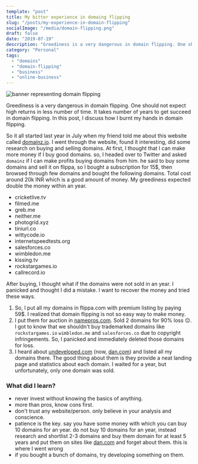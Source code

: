 ```yaml
---
template: "post"
title: My bitter experience in domaing flipping
slug: "/posts/my-experience-in-domain-flipping"
socialImage: "/media/domain-flipping.png"
draft: false
date: "2019-07-19"
description: "Greediness is a very dangerous in domain flipping. One should not expect high returns in less time. It takes a number of years to get succeed in domain flipping. In this post, I discuss how I burnt my hands in domain flipping."
category: "Personal"
tags:
  - "domains"
  - "domain-flipping"
  - "business"
  - "online-business"
---
```


![banner representing domain flipping](/media/domain-flipping.png)

Greediness is a very dangerous in domain flipping. One should not expect high returns in less number of time. It takes number of years to get succeed in domain flipping. In this post, I discuss how I burnt my hands in domain flipping.

So it all started last year in July when my friend told me about this website called [domainz.io](https://domainz.io). I went through the website, found it interesting, did some research on buying and selling domains. At first, I thought that I can make more money if I buy good domains. so, I headed over to Twitter and asked `domainz` if I can make profits buying domains from him. he said to buy some domains and sell it on flippa, so I bought a subscription for 15$, then browsed through few domains and bought the following domains. Total cost around 20k INR which is a good amount of money. My greediness expected double the money within an year.

- cricketlive.tv
- filmed.me
- greb.me
- neither.me
- photogrid.xyz
- tiniurl.co
- wittycode.io
- internetspeedtests.org
- salesforces.co
- wimbledon.me
- kissing.tv
- rockstargames.io
- callrecord.io

After buying, I thought what if the domains were not sold in an year. I panicked and thought I did a mistake. I want to recover the money and tried these ways.

1. So, I put all my domains in flippa.com with premium listing by paying 59$. I realized that domain flipping is not so easy way to make money.
2. I put them for auction in [namepros.com](https://namepros.com). Sold 2 domains for 90% loss 😔. I got to know that we shouldn't buy trademarked domains like `rockstargames.io` `wimbledon.me` and `salesforces.co` due to copyright infringements. So, I panicked and immediately deleted those domains for loss.
3. I heard about [undeveloped.com](undeveloped.com) (now, [dan.com](dan.com)) and listed all my domains there. The good thing about them is they provide a neat landing page and statistics about each domain. I waited for a year, but unfortunately, only one domain was sold.

### What did I learn?

- never invest without knowing the basics of anything.
- more than pros, know cons first.
- don't trust any website/person. only believe in your analysis and conscience.
- patience is the key. say you have some money with which you can buy 10 domains for an year. do not buy 10 domains for an year, instead research and shortlist 2-3 domains and buy them domain for at least 5 years and put them on sites like [dan.com](dan.com) and forget about them. this is where I went wrong
- if you bought a bunch of domains, try developing something on them.

